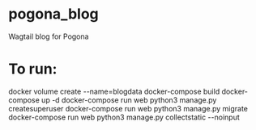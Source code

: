 # pogona_blog
Wagtail blog for Pogona

# To run:

docker volume create --name=blogdata
docker-compose build
docker-compose up -d
docker-compose run web python3 manage.py createsuperuser
docker-compose run web python3 manage.py migrate
docker-compose run web python3 manage.py collectstatic --noinput
